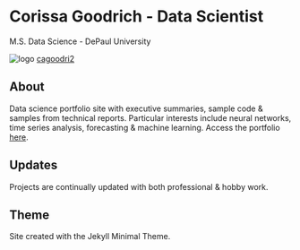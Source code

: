 
# Corissa Goodrich - Data Scientist #

M.S. Data Science - DePaul University

![logo]({https://img.shields.io/badge/LinkedIn-0077B5?style=for-the-badge&logo=linkedin&logoColor=white}) [cagoodri2](./https://www.linkedin.com/in/cagoodri2/)

## About ##
Data science portfolio site with executive summaries, sample code & samples from technical reports. Particular interests include neural networks, time series analysis, forecasting & machine learning. Access the portfolio [here](./cagoodri2.github.io).

## Updates ##
Projects are continually updated with both professional & hobby work.

## Theme ##
Site created with the Jekyll Minimal Theme. 

